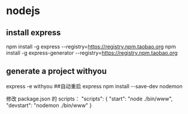 # nodejs
## install express 
npm install -g express --registry=https://registry.npm.taobao.org
npm install -g express-generator --registry=https://registry.npm.taobao.org 

## generate a project withyou
express -e withyou
##自动重启 express
npm install --save-dev nodemon

修改 package.json 的 scripts：
"scripts": {
    "start": "node ./bin/www",
    "devstart": "nodemon ./bin/www"
  }

